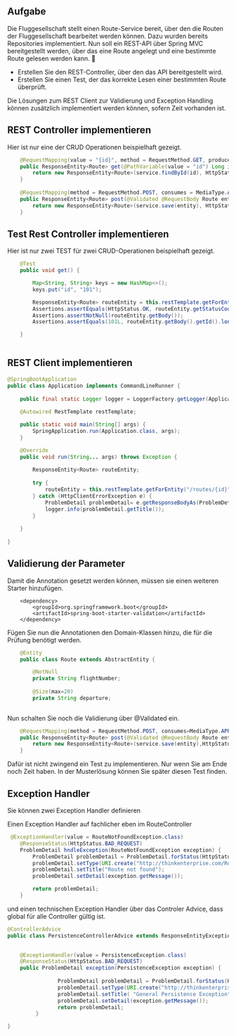 ## Aufgabe 

Die Fluggesellschaft stellt einen Route-Service bereit, über den die Routen der Fluggesellschaft bearbeitet werden können. Dazu wurden bereits Repositories implementiert. Nun soll ein REST-API über Spring MVC bereitgestellt werden, über das eine Route angelegt und eine bestimmte Route gelesen werden kann. 
- Erstellen Sie den REST-Controller, über den das API bereitgestellt wird. 
- Erstellen Sie einen Test, der das korrekte Lesen einer bestimmten Route überprüft.   

Die Lösungen zum REST Client zur Validierung und Exception Handling können zusätzlich implementiert werden können, sofern Zeit vorhanden ist. 

## REST Controller implementieren 

Hier ist nur eine der CRUD Operationen beispielhaft gezeigt.      


```java
	@RequestMapping(value = "{id}", method = RequestMethod.GET, produces = MediaType.APPLICATION_JSON_VALUE)
	public ResponseEntity<Route> get(@PathVariable(value = "id") Long id) {
		return new ResponseEntity<Route>(service.findById(id), HttpStatus.OK);
	}
	
	@RequestMapping(method = RequestMethod.POST, consumes = MediaType.APPLICATION_JSON_VALUE, produces = MediaType.APPLICATION_JSON_VALUE)
	public ResponseEntity<Route> post(@Validated @RequestBody Route entity) {
		return new ResponseEntity<Route>(service.save(entity), HttpStatus.CREATED);
	}
```


## Test Rest Controller implementieren 

Hier ist nur zwei TEST für zwei CRUD-Operationen beispielhaft gezeigt.      


```java
	@Test
	public void get() {

		Map<String, String> keys = new HashMap<>();
		keys.put("id", "101");

		ResponseEntity<Route> routeEntity = this.restTemplate.getForEntity("/routes/{id}", Route.class, keys);
		Assertions.assertEquals(HttpStatus.OK, routeEntity.getStatusCode());
		Assertions.assertNotNull(routeEntity.getBody());
		Assertions.assertEquals(101L, routeEntity.getBody().getId().longValue());

	}
	

```


## REST Client implementieren 

```java
@SpringBootApplication
public class Application implements CommandLineRunner {
	
	public final static Logger logger = LoggerFactory.getLogger(Application.class);
	
	@Autowired RestTemplate restTemplate;

    public static void main(String[] args) {
        SpringApplication.run(Application.class, args);
    }

	@Override
	public void run(String... args) throws Exception {
		
		ResponseEntity<Route> routeEntity;
		
		try {
			routeEntity = this.restTemplate.getForEntity("/routes/{id}", Route.class, "110000");
		} catch (HttpClientErrorException e) {
			ProblemDetail problemDetail= e.getResponseBodyAs(ProblemDetail.class);
			logger.info(problemDetail.getTitle());
		}
		
	}
        
}
```


## Validierung der Parameter 

Damit die Annotation gesetzt werden können, müssen sie einen weiteren Starter hinzufügen. 

```
	<dependency>
		<groupId>org.springframework.boot</groupId>
		<artifactId>spring-boot-starter-validation</artifactId>
	</dependency>
```

Fügen Sie nun die Annotationen den Domain-Klassen hinzu, die für die Prüfung benötigt werden. 

```java
	@Entity
	public class Route extends AbstractEntity {

		@NotNull
		private String flightNumber;
	
		@Size(max=20)
		private String departure;
	

```

Nun schalten Sie noch die Validierung über @Validated ein. 

```java
	@RequestMapping(method = RequestMethod.POST, consumes=MediaType.APPLICATION_JSON_VALUE, produces=MediaType.APPLICATION_JSON_VALUE)
	public ResponseEntity<Route> post(@Validated @RequestBody Route entity) {	
	    return new ResponseEntity<Route>(service.save(entity),HttpStatus.CREATED);
	}	

```

Dafür ist nicht zwingend ein Test zu implementieren. Nur wenn Sie am Ende noch Zeit haben. In der Musterlösung können Sie später diesen 
Test finden.


## Exception Handler 

Sie können zwei Exception Handler definieren

Einen Exception Handler auf fachlicher eben im RouteController 

```java
 @ExceptionHandler(value = RouteNotFoundException.class)
	@ResponseStatus(HttpStatus.BAD_REQUEST)
	ProblemDetail hndleException(RouteNotFoundException exception) {
		ProblemDetail problemDetail = ProblemDetail.forStatus(HttpStatus.BAD_REQUEST);
		problemDetail.setType(URI.create("http://thinkenterprise.com/RouteNotFoundException"));
		problemDetail.setTitle("Route not found");
		problemDetail.setDetail(exception.getMessage());

		return problemDetail;
	}
```

und einen technischen Exception Handler über das Controler Advice, dass global für alle Controller gültig ist. 

```java
@ControllerAdvice
public class PersistenceControllerAdvice extends ResponseEntityExceptionHandler {
    

	@ExceptionHandler(value = PersistenceException.class)
    @ResponseStatus(HttpStatus.BAD_REQUEST)
    public ProblemDetail exception(PersistenceException exception) {
		
		        ProblemDetail problemDetail = ProblemDetail.forStatus(HttpStatus.BAD_REQUEST);
		        problemDetail.setType(URI.create("http://thinkenterprise.com/PersistenceException"));
		        problemDetail.setTitle( "General Persistence Exception");
		        problemDetail.setDetail(exception.getMessage());
		        return problemDetail;
		 }

}

```


